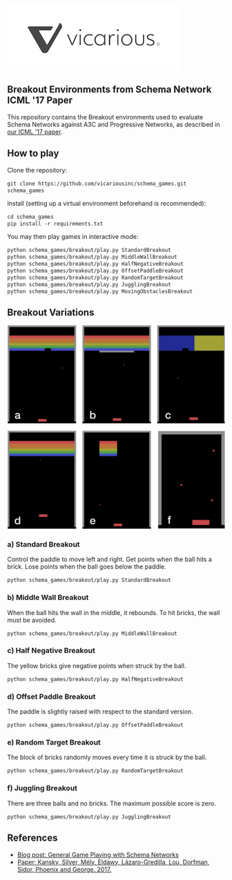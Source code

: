 [![](assets/vicarious_logo.png)](https://www.vicarious.com/general-game-playing-with-schema-networks.html)

## Breakout Environments from Schema Network ICML '17 Paper
This repository contains the Breakout environments used to evaluate Schema Networks against A3C and Progressive Networks, as described in [our ICML '17 paper](https://www.vicarious.com/img/icml2017-schemas.pdf).

## How to play

Clone the repository:

```
git clone https://github.com/vicariousinc/schema_games.git schema_games
```

Install (setting up a virtual environment beforehand is recommended):

```
cd schema_games
pip install -r requirements.txt
```

You may then play games in interactive mode:

```
python schema_games/breakout/play.py StandardBreakout
python schema_games/breakout/play.py MiddleWallBreakout
python schema_games/breakout/play.py HalfNegativeBreakout
python schema_games/breakout/play.py OffsetPaddleBreakout
python schema_games/breakout/play.py RandomTargetBreakout
python schema_games/breakout/play.py JugglingBreakout
python schema_games/breakout/play.py MovingObstaclesBreakout
```

## Breakout Variations
![Breakout variations](assets/collection.png)

### a) Standard Breakout

Control the paddle to move left and right. Get points when the ball hits a brick. Lose points when the ball goes below the paddle.

```
python schema_games/breakout/play.py StandardBreakout
```

### b) Middle Wall Breakout

When the ball hits the wall in the middle, it rebounds. To hit bricks, the wall must be avoided.

```
python schema_games/breakout/play.py MiddleWallBreakout
```

### c) Half Negative Breakout

The yellow bricks give negative points when struck by the ball.

```
python schema_games/breakout/play.py HalfNegativeBreakout
```

### d) Offset Paddle Breakout

The paddle is slightly raised with respect to the standard version.

```
python schema_games/breakout/play.py OffsetPaddleBreakout
```

### e) Random Target Breakout

The block of bricks randomly moves every time it is struck by the ball.

```
python schema_games/breakout/play.py RandomTargetBreakout
```

### f) Juggling Breakout

There are three balls and no bricks. The maximum possible score is zero.

```
python schema_games/breakout/play.py JugglingBreakout
```

## References
- [Blog post: General Game Playing with Schema Networks](https://www.vicarious.com/general-game-playing-with-schema-networks.html)
- [Paper: Kansky, Silver, Mély, Eldawy, Lázaro-Gredilla, Lou, Dorfman, Sidor, Phoenix and George. 2017.](https://www.vicarious.com/img/icml2017-schemas.pdf)
